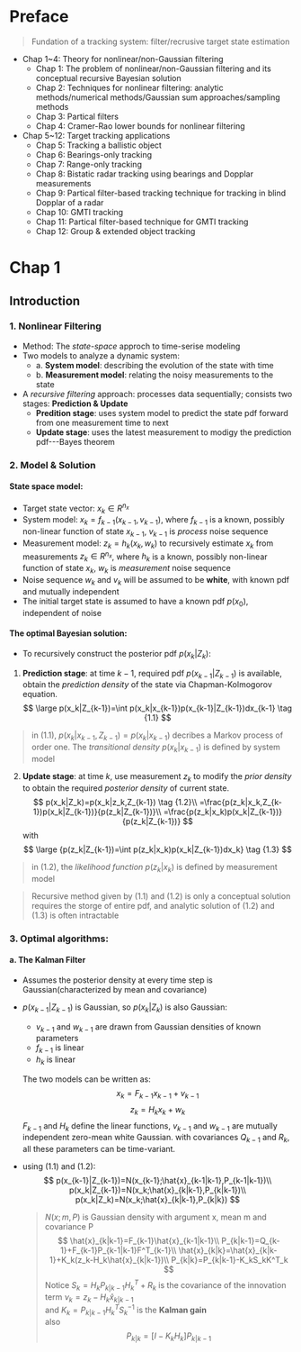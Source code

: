 # Preface

>Fundation of a tracking system: filter/recrusive target state estimation

* Chap 1~4: Theory for nonlinear/non-Gaussian filtering
  * Chap 1: The problem of nonlinear/non-Gaussian filtering and its conceptual recursive Bayesian solution
  * Chap 2: Techniques for nonlinear filtering: analytic methods/numerical methods/Gaussian sum approaches/sampling methods
  * Chap 3: Partical filters
  * Chap 4: Cramer-Rao lower bounds for nonlinear filtering
* Chap 5~12: Target tracking applications
  * Chap 5: Tracking a ballistic object
  * Chap 6: Bearings-only tracking
  * Chap 7: Range-only tracking
  * Chap 8: Bistatic radar tracking using bearings and Dopplar measurements
  * Chap 9: Partical filter-based tracking technique for tracking in blind Dopplar of a radar
  * Chap 10: GMTI tracking
  * Chap 11: Partical filter-based technique for GMTI tracking
  * Chap 12: Group & extended object tracking 

# Chap 1

## Introduction

### 1. Nonlinear Filtering
* Method: The *state-space* approch to time-serise modeling
* Two models to analyze a dynamic system: 
  * a. **System model**: describing the evolution of the state with time
  * b. **Measurement model**: relating the noisy measurements to the state
* A *recursive filtering* approach: processes data sequentially; consists two stages: **Prediction & Update**
  * **Predition stage**: uses system model to predict the state pdf forward from one measurement time to next
  * **Update stage**: uses the latest measurement to modigy the prediction pdf---Bayes theorem

### 2. Model & Solution
#### State space model:
* Target state vector: $x_k\in R^{n_x}$  
* System model: $x_k=f_{k-1}(x_{k-1},v_{k-1})$, where $f_{k-1}$ is a known, possibly non-linear function of state $x_{k-1}$, $v_{k-1}$ is *process* noise sequence
* Measurement model: $z_k=h_k(x_k,w_k)$ to recursively estimate $x_k$ from measurements $z_k\in R^{n_x}$, where $h_k$ is a known, possibly non-linear function of state $x_k$, $w_k$ is *measurement* noise sequence
* Noise sequence $w_k$ and $v_k$ will be assumed to be **white**, with known pdf and mutually independent
* The initial target state is assumed to have a known pdf $p(x_0)$, independent of noise
#### The optimal Bayesian solution:
* To recursively construct the posterior pdf $p(x_k|Z_{k})$: 
1. **Prediction stage**: at time $k-1$, required pdf $p(x_{k-1}|Z_{k-1})$ is available, obtain the *prediction density* of the state via Chapman-Kolmogorov equation.
$$
\large p(x_k|Z_{k-1})=\int p(x_k|x_{k-1})p(x_{k-1}|Z_{k-1})dx_{k-1} \tag {1.1}
$$ 
>in (1.1), $p(x_k|x_{k-1},Z_{k-1})=p(x_k|x_{k-1})$ decribes a Markov process of order one. The *transitional density* $p(x_k|x_{k-1})$ is defined by system model
2. **Update stage**: at time $k$, use measurement $z_k$ to modify the *prior density* to obtain the required *posterior density* of current state.
$$
p(x_k|Z_k)=p(x_k|z_k,Z_{k-1}) \tag {1.2}\\
=\frac{p(z_k|x_k,Z_{k-1})p(x_k|Z_{k-1})}{p(z_k|Z_{k-1})}\\
=\frac{p(z_k|x_k)p(x_k|Z_{k-1})}{p(z_k|Z_{k-1})}
$$
with
$$
\large {p(z_k|Z_{k-1})=\int p(z_k|x_k)p(x_k|Z_{k-1})dx_k} \tag {1.3}
$$
>in (1.2), the *likelihood function* $p(z_k|x_k)$ is defined by measurement model 

>Recursive method given by (1.1) and (1.2) is only a conceptual solution requires the storge of entire pdf, and analytic solution of (1.2) and (1.3) is often intractable

### 3. Optimal algorithms:

#### a. The Kalman Filter
* Assumes the posterior density at every time step is Gaussian(characterized by mean and covariance)
* $p(x_{k-1}|Z_{k-1})$ is Gaussian, so $p(x_k|Z_k)$ is also Gaussian:
  * $v_{k-1}$ and $w_{k-1}$ are drawn from Gaussian densities of known parameters
  * $f_{k-1}$ is linear
  * $h_k$ is linear
  
  The two models can be written as:
  $$
  x_k=F_{k-1}x_{k-1}+v_{k-1} \tag{1.5}
  $$
  $$
  z_k=H_kx_k+w_k \tag{1.6}
  $$
  $F_{k-1}$ and $H_k$ define the linear functions, $v_{k-1}$ and $w_{k-1}$ are mutually independent zero-mean white Gaussian. with covariances $Q_{k-1}$ and $R_k$, all these parameters can be time-variant.
* using (1.1) and (1.2):
  $$
  p(x_{k-1}|Z_{k-1})=N(x_{k-1};\hat{x}_{k-1|k-1},P_{k-1|k-1})\\
  p(x_k|Z_{k-1})=N(x_k;\hat{x}_{k|k-1},P_{k|k-1})\\
  p(x_k|Z_k)=N(x_k;\hat{x}_{k|k-1},P_{k|k})
  $$
  >$N(x;m,P)$ is Gaussian density with argument x, mean m and covariance P
  $$
  \hat{x}_{k|k-1}=F_{k-1}\hat{x}_{k-1|k-1}\\
  P_{k|k-1}=Q_{k-1}+F_{k-1}P_{k-1|k-1}F^T_{k-1}\\
  \hat{x}_{k|k}=\hat{x}_{k|k-1}+K_k(z_k-H_k\hat{x}_{k|k-1})\\
  P_{k|k}=P_{k|k-1}-K_kS_kK^T_k
  $$
  Notice $S_k=H_kP_{k|k-1}H_k^T+R_k$ is the covariance of the innovation term $\nu_k=z_k-H_k\hat{x}_{k|k-1}$  
  and $K_k=P_{k|k-1}H^T_kS^{-1}_k$ is the **Kalman gain**  
  also
  $$
  P_{k|k}=[I-K_kH_k]P_{k|k-1}
  $$
